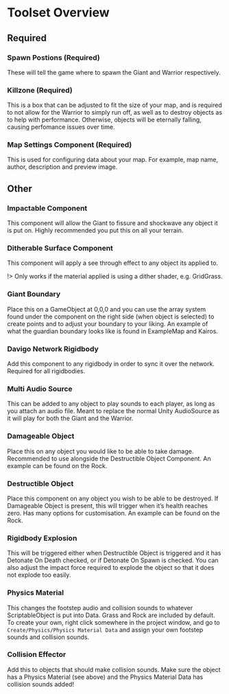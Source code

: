 # Toolset Overview

## Required

### Spawn Postions (Required)

These will tell the game where to spawn the Giant and Warrior respectively.

### Killzone (Required)

This is a box that can be adjusted to fit the size of your map, and is required to not allow for the Warrior to simply run off, as well as to destroy objects as to help with performance. Otherwise, objects will be eternally falling, causing perfomance issues over time.

### Map Settings Component (Required)

This is used for configuring data about your map. For example, map name, author, description and preview image.

## Other

### Impactable Component

This component will allow the Giant to fissure and shockwave any object it is put on. Highly recommended you put this on all your terrain.

### Ditherable Surface Component

This component will apply a see through effect to any object its applied to.

!> Only works if the material applied is using a dither shader, e.g. GridGrass.

### Giant Boundary

Place this on a GameObject at 0,0,0 and you can use the array system found under the component on the right side (when object is selected) to create points and to adjust your boundary to your liking. An example of what the guardian boundary looks like is found in ExampleMap and Kairos.

### Davigo Network Rigidbody

Add this component to any rigidbody in order to sync it over the network. Required for all rigidbodies.

### Multi Audio Source

This can be added to any object to play sounds to each player, as long as you attach an audio file. Meant to replace the normal Unity AudioSource as it will play for both the Giant and the Warrior.

### Damageable Object

Place this on any object you would like to be able to take damage. Recommended to use alongside the Destructible Object Component. An example can be found on the Rock.

### Destructible Object

Place this component on any object you wish to be able to be destroyed. If Damageable Object is present, this will trigger when it’s health reaches zero. Has many options for customisation. An example can be found on the Rock.

### Rigidbody Explosion

This will be triggered either when Destructible Object is triggered and it has Detonate On Death checked, or if Detonate On Spawn is checked. You can also adjust the impact force required to explode the object so that it does not explode too easily.

### Physics Material

This changes the footstep audio and collision sounds to whatever ScriptableObject is put into Data. Grass and Rock are included by default. To create your own, right click somewhere in the project window, and go to `Create/Physics/Physics Material Data` and assign your own footstep sounds and collision sounds.

### Collision Effector

Add this to objects that should make collision sounds. Make sure the object has a Physics Material (see above) and the Physics Material Data has collision sounds added!

